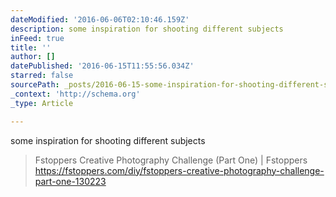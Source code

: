 ```yaml
---
dateModified: '2016-06-06T02:10:46.159Z'
description: some inspiration for shooting different subjects
inFeed: true
title: ''
author: []
datePublished: '2016-06-15T11:55:56.034Z'
starred: false
sourcePath: _posts/2016-06-15-some-inspiration-for-shooting-different-subjects.md
_context: 'http://schema.org'
_type: Article

---
```

some inspiration for shooting different subjects

> Fstoppers Creative Photography Challenge (Part One) | Fstoppers https://fstoppers.com/diy/fstoppers-creative-photography-challenge-part-one-130223